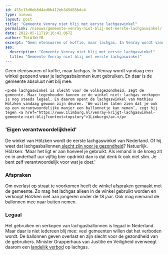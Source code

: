 ```yaml
---
id: 455c15d0eb8d4ad0b412eb345d85bdc4
type: nieuws
layout: post
title: "Gemeente Venray niet blij met eerste lachgaswinkel"
permalink: /nieuws/gemeente-venray-niet-blij-met-eerste-lachgaswinkel/
date: 2022-05-11T19:16:41.067Z
author: 7biA1WiYB
excerpt: "Geen etenswaren of koffie, maar lachgas. In Venray wordt vandaag een winkel geopend waar je lachgasbalonnen kunt gebruiken. En daar is de gemeente absoluut niet blij mee.   "
seo:
  description: "Gemeente Venray niet blij met eerste lachgaswinkel"
  title: "Gemeente Venray niet blij met eerste lachgaswinkel"
---
```

Geen etenswaren of koffie, maar lachgas. In Venray wordt vandaag een winkel geopend waar je lachgasbalonnen kunt gebruiken. En daar is de gemeente absoluut niet blij mee.   

    <p>De lachgaswinkel is slecht voor de volksgezondheid, zegt de gemeente. Maar tegenhouden kunnen ze de winkel niet: lachgas verkopen is nog steeds legaal. En daarom opent de lachgaswinkel van Mathieu Hölzken vandaag gewoon zijn deuren. ‘We willen laten zien dat je ook op een verantwoordelijke manier een ballonnetje kan nemen’, zegt hij tegen <a href="https://www.1limburg.nl/venray-krijgt-lachgaswinkel-gemeente-niet-blij?context=topstory">1Limburg</a>.</p>
<h3>'Eigen verantwoordelijkheid'</h3>
<p>De winkel van Hölzken wordt de eerste lachgaswinkel van Nederland. Of hij weet dat lachgasballonnen<a href="https://7dagen.netlify.app/nieuws/steeds-meer-klachten-door-gebruik-van-lachgas"> slecht zijn voor je gezondheid</a>? Natuurlijk. Hölzken: ‘Maar het ligt er aan hoeveel je gebruikt. Als iemand in de kroeg zit en in anderhalf uur vijftig bier opdrinkt dan is dat denk ik ook niet slim. Je bent zelf verantwoordelijk voor wat je doet.' </p>
<h3>Afspraken</h3>
<p>Om overlast op straat te voorkomen heeft de winkel afspraken gemaakt met de gemeente. Zo mag het lachgas alleen in de winkel gebruikt worden en verkoopt Hölzken niet aan jongeren onder de 18 jaar. Ook mag niemand de ballonnen mee naar buiten nemen. </p>
<h3>Legaal</h3>
<p>Het gebruiken en verkopen van lachgasballonnen is legaal in Nederland. Maar daar is niet iedereen blij mee: veel gemeenten willen dat het verboden wordt. De ballonnen geven overlast en zijn slecht voor de gezondheid van de gebruikers. Minister Grapperhaus van Justitie en Veiligheid overweegt daarom een <a href="https://7dagen.netlify.app/nieuws/minister-overweegt-een-verbod-op-lachgas">landelijk verbod</a> op lachgas. </p>  
